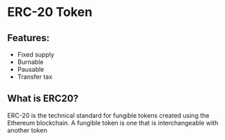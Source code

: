# ERC-20 Token

## Features:

* Fixed supply
* Burnable
* Pausable
* Transfer tax

## What is ERC20?

ERC-20 is the technical standard for fungible tokens created using the Ethereum blockchain. A fungible token is one that is interchangeable with another token
